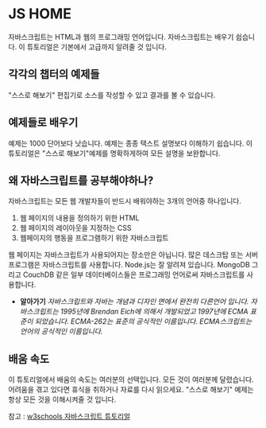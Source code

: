 # JS HOME

자바스크립트는 HTML과 웹의 프로그래밍 언어입니다.
자바스크립트는 배우기 쉽습니다.
이 튜토리얼은 기본에서 고급까지 알려줄 것 입니다.

## 각각의 챕터의 예제들

"스스로 해보기" 편집기로 소스를 작성할 수 있고 결과를 볼 수 있습니다.

## 예제들로 배우기

예제는 1000 단어보다 낫습니다. 예제는 종종 텍스트 설명보다 이해하기 쉽습니다. 
이 튜토리얼은 "스스로 해보기"예제를 명확하게하여 모든 설명을 보완합니다.

## 왜 자바스크립트를 공부해야하나?

자바스크립트는 모든 웹 개발자들이 반드시 배워야하는 3개의 언어중 하나입니다.

1. 웹 페이지의 내용을 정의하기 위한 HTML
2. 웹 페이지의 레이아웃을 지정하는 CSS
3. 웹페이지의 행동을 프로그램하기 위한 자바스크립트

웹 페이지는 자바스크립트가 사용되어지는 장소만은 아닙니다. 많은 데스크탑 또는 서버 프로그램은 자바스크립트를 사용합니다. Node.js는 잘 알려져 있습니다. MongoDB 그리고 CouchDB 같은 일부 데이터베이스들은 프로그래밍 언어로써 자바스크립트를 사용합니다.

* **알아가기**
	*자바스크립트와 자바는 개념과 디자인 면에서 완전히 다른언어 입니다.*
	*자바스크립트는 1995년에 Brendan Eich에 의해서 개발되었고 1997년에 ECMA 표준이 되었습니다.*
	*ECMA-262는 표준의 공식적인 이름입니다. ECMA스크립트는 언어의 공식적인 이름입니다.*
	
## 배움 속도

이 튜토리얼에서 배움의 속도는 여러분의 선택입니다.
모든 것이 여러분께 달렸습니다.
어려움을 겪고 있다면 휴식을 취하거나 자료를 다시 읽으세요.
"스스로 해보기" 예제는 항상 모든 것을 이해시켜줄 것 입니다.

참고 : [w3schools 자바스크립트 튜토리얼](https://www.w3schools.com/js/default.asp)
